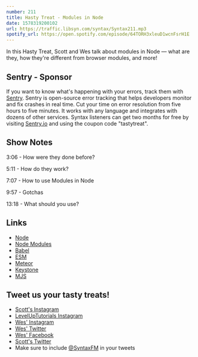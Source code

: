 ```yaml
---
number: 211
title: Hasty Treat - Modules in Node
date: 1578319200102
url: https://traffic.libsyn.com/syntax/Syntax211.mp3
spotify_url: https://open.spotify.com/episode/64TORH3xleuD1wcnFsrH1E
---
```


In this Hasty Treat, Scott and Wes talk about modules in Node — what are they, how they're different from browser modules, and more!

## Sentry - Sponsor
If you want to know what's happening with your errors, track them with [Sentry](https://sentry.io/). Sentry is open-source error tracking that helps developers monitor and fix crashes in real time. Cut your time on error resolution from five hours to five minutes. It works with any language and integrates with dozens of other services. Syntax listeners can get two months for free by visiting [Sentry.io](https://sentry.io/) and using the coupon code "tastytreat".

## Show Notes

3:06 - How were they done before?

5:11 - How do they work?

7:07 - How to use Modules in Node

9:57 - Gotchas

13:18 - What should you use? 

## Links
* [Node](https://nodejs.org/)
* [Node Modules](https://github.com/nodejs/modules)
* [Babel](https://babeljs.io/)
* [ESM](https://www.npmjs.com/package/esm)
* [Meteor](https://www.meteor.com/)
* [Keystone](https://www.keystonejs.com/)
* [MJS](http://clive.tries.fed.wiki/view/michael-jackson-script)

## Tweet us your tasty treats!
* [Scott's Instagram](https://www.instagram.com/stolinski/)
* [LevelUpTutorials Instagram](https://www.instagram.com/LevelUpTutorials/)
* [Wes' Instagram](https://www.instagram.com/wesbos/)
* [Wes' Twitter](https://twitter.com/wesbos)
* [Wes' Facebook](https://www.facebook.com/wesbos.developer)
* [Scott's Twitter](https://twitter.com/stolinski)
* Make sure to include [@SyntaxFM](https://twitter.com/SyntaxFM) in your tweets